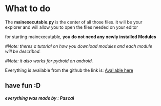 # What to do

The **mainexecutable.py** is the center of all those files.
it will be your explorer and will allow you to open the files needed on your editor

for starting mainexecutable, **you do not need any newly installed Modules**

_#Note: theres a tutorial on how you download modules and each module will be described._

_#Note: it also works for pydroid on android._

Everything is available from the github the link is:
[Available here](https://github.com/pascal-gerber/Library/archive/refs/heads/main.zip)

## have fun :D

##### everything was made by : Pascal
